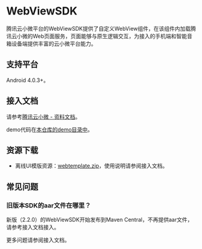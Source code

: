 # WebViewSDK

腾讯云小微平台的WebViewSDK提供了自定义WebView组件，在该组件内加载腾讯云小微的Web页面服务，页面能够与原生逻辑交互，为接入的手机端和智能音箱设备端提供丰富的云小微平台能力。

## 支持平台

Android 4.0.3+。

## 接入文档

请参考[腾讯云小微 - 资料文档](https://dingdang.qq.com/doc/page/293)。

demo代码在[本仓库的demo目录中](https://github.com/TencentDingdang/WebViewSDK/tree/master/demo/OfflineWebDemo)。

## 资源下载

* 离线UI模版资源：[webtemplate.zip](https://github.com/TencentDingdang/WebViewSDK/blob/master/sdk/webtemplate.zip)，使用说明请参阅接入文档。

## 常见问题

### 旧版本SDK的aar文件在哪里？

新版（2.2.0）的WebViewSDK开始发布到Maven Central，不再提供aar文件，请参考接入文档接入。

更多问题请参阅接入文档。